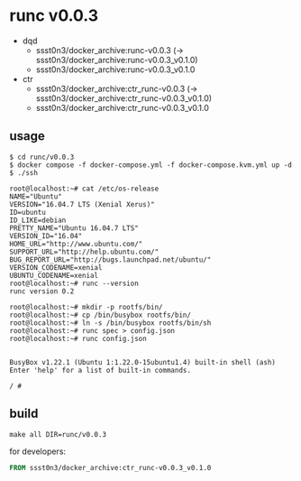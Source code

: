 # runc v0.0.3

* dqd
    * ssst0n3/docker_archive:runc-v0.0.3 (-> ssst0n3/docker_archive:runc-v0.0.3_v0.1.0)
    * ssst0n3/docker_archive:runc-v0.0.3_v0.1.0
* ctr
    * ssst0n3/docker_archive:ctr_runc-v0.0.3 (-> ssst0n3/docker_archive:ctr_runc-v0.0.3_v0.1.0)
    * ssst0n3/docker_archive:ctr_runc-v0.0.3_v0.1.0

## usage

```shell
$ cd runc/v0.0.3
$ docker compose -f docker-compose.yml -f docker-compose.kvm.yml up -d
$ ./ssh
```

```shell
root@localhost:~# cat /etc/os-release 
NAME="Ubuntu"
VERSION="16.04.7 LTS (Xenial Xerus)"
ID=ubuntu
ID_LIKE=debian
PRETTY_NAME="Ubuntu 16.04.7 LTS"
VERSION_ID="16.04"
HOME_URL="http://www.ubuntu.com/"
SUPPORT_URL="http://help.ubuntu.com/"
BUG_REPORT_URL="http://bugs.launchpad.net/ubuntu/"
VERSION_CODENAME=xenial
UBUNTU_CODENAME=xenial
root@localhost:~# runc --version
runc version 0.2
```

```shell
root@localhost:~# mkdir -p rootfs/bin/
root@localhost:~# cp /bin/busybox rootfs/bin/
root@localhost:~# ln -s /bin/busybox rootfs/bin/sh
root@localhost:~# runc spec > config.json
root@localhost:~# runc config.json 


BusyBox v1.22.1 (Ubuntu 1:1.22.0-15ubuntu1.4) built-in shell (ash)
Enter 'help' for a list of built-in commands.

/ # 
```

## build

```shell
make all DIR=runc/v0.0.3
```

for developers:

```dockerfile
FROM ssst0n3/docker_archive:ctr_runc-v0.0.3_v0.1.0
```